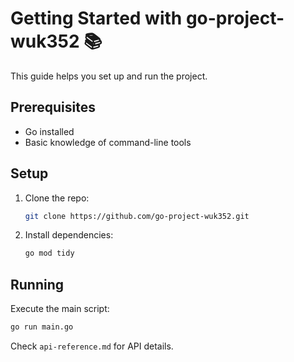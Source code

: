 # Getting Started with go-project-wuk352 📚

This guide helps you set up and run the project.

## Prerequisites
- Go installed
- Basic knowledge of command-line tools

## Setup
1. Clone the repo:
   ```bash
   git clone https://github.com/go-project-wuk352.git
   ```
2. Install dependencies:
   ```bash
   go mod tidy
   ```

## Running
Execute the main script:
```bash
go run main.go
```

Check `api-reference.md` for API details.
